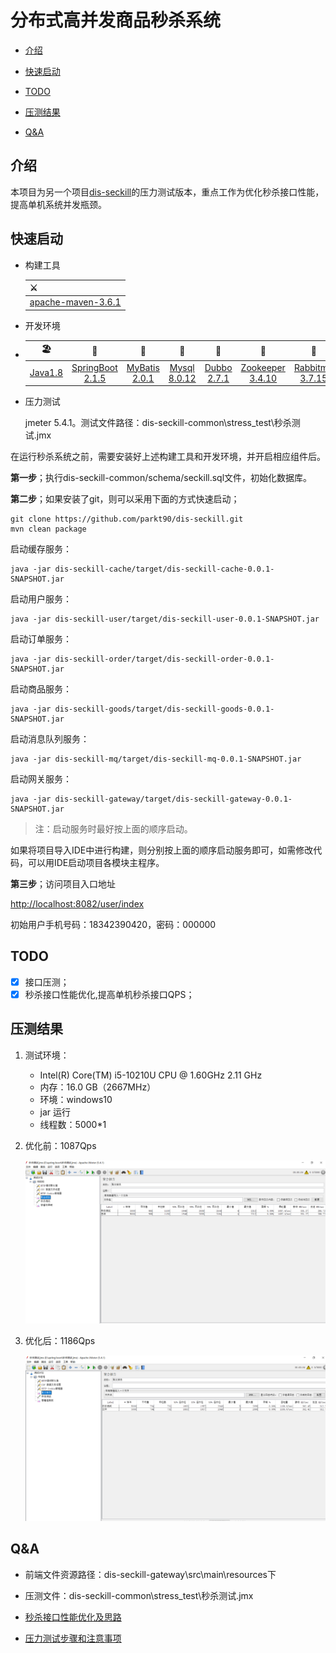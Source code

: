 # 分布式高并发商品秒杀系统

- [介绍](#介绍)

- [快速启动](#快速启动)

- [TODO](#TODO)

- [压测结果](#压测结果)

- [Q&A](#Q&A)


## 介绍

本项目为另一个项目[dis-seckill](https://github.com/Grootzz/dis-seckill)的压力测试版本，重点工作为优化秒杀接口性能，提高单机系统并发瓶颈。

## 快速启动

- 构建工具

  | ⚔️                                               |
  | ----------------------------------------------- |
  | [apache-maven-3.6.1](https://maven.apache.org/) |

- 开发环境

- |                   🏖                    |                             🧐                              |                              🥇                               |                           🌁                            |                              🌈                               |                              🎯                               |                      🦄                       |                              🏖                               |                     🚏                      |
  | :------------------------------------: | :--------------------------------------------------------: | :----------------------------------------------------------: | :----------------------------------------------------: | :----------------------------------------------------------: | :----------------------------------------------------------: | :------------------------------------------: | :----------------------------------------------------------: | :----------------------------------------: |
  | [Java1.8](https://www.java.com/zh-CN/) | [SpringBoot 2.1.5](https://spring.io/projects/spring-boot) | [MyBatis 2.0.1](https://mybatis.org/mybatis-3/zh/index.html) | [Mysql 8.0.12](https://dev.mysql.com/downloads/mysql/) | [Dubbo 2.7.1](https://github.com/zaiyunduan123/Java-Interview/blob/master/notes/framework/Dubbo.md) | [Zookeeper 3.4.10](https://github.com/zaiyunduan123/Java-Interview/blob/master/notes/framework/Zookeeper.md) | [Rabbitmq 3.7.15](https://www.rabbitmq.com/) | [Redis  5.0.5](https://github.com/zaiyunduan123/Java-Interview/blob/master/notes/database/Redis.md) | [jmeter 5.4.1](https://jmeter.apache.org/) |




- 压力测试

  jmeter 5.4.1。测试文件路径：dis-seckill-common\stress_test\秒杀测试.jmx

在运行秒杀系统之前，需要安装好上述构建工具和开发环境，并开启相应组件后。

**第一步**；执行dis-seckill-common/schema/seckill.sql文件，初始化数据库。

**第二步**；如果安装了git，则可以采用下面的方式快速启动；

```properties
git clone https://github.com/parkt90/dis-seckill.git
mvn clean package
```
启动缓存服务：

```properties
java -jar dis-seckill-cache/target/dis-seckill-cache-0.0.1-SNAPSHOT.jar
```

启动用户服务：

```properties
java -jar dis-seckill-user/target/dis-seckill-user-0.0.1-SNAPSHOT.jar
```

启动订单服务：

```properties
java -jar dis-seckill-order/target/dis-seckill-order-0.0.1-SNAPSHOT.jar
```

启动商品服务：

```properties
java -jar dis-seckill-goods/target/dis-seckill-goods-0.0.1-SNAPSHOT.jar
```

启动消息队列服务：

```properties
java -jar dis-seckill-mq/target/dis-seckill-mq-0.0.1-SNAPSHOT.jar
```

启动网关服务：

```properties
java -jar dis-seckill-gateway/target/dis-seckill-gateway-0.0.1-SNAPSHOT.jar
```

> 注：启动服务时最好按上面的顺序启动。

如果将项目导入IDE中进行构建，则分别按上面的顺序启动服务即可，如需修改代码，可以用IDE启动项目各模块主程序。

**第三步**；访问项目入口地址

<http://localhost:8082/user/index>

初始用户手机号码：18342390420，密码：000000

## TODO

- [x] 接口压测；
- [x] 秒杀接口性能优化,提高单机秒杀接口QPS；

## 压测结果

1. 测试环境：
   - Intel(R) Core(TM) i5-10210U CPU @ 1.60GHz   2.11 GHz
   - 内存：16.0 GB（2667MHz）
   - 环境：windows10		
   - jar 运行	
   - 线程数：5000*1
   
2. 优化前：1087Qps

   ![秒杀压测](doc/assets/优化前.png)

3. 优化后：1186Qps

   ![秒杀测试](doc/assets/优化后.png)

## Q&A

- 前端文件资源路径：dis-seckill-gateway\src\main\resources下

- 压测文件：dis-seckill-common\stress_test\秒杀测试.jmx

- [秒杀接口性能优化及思路](doc/秒杀.md)

- [压力测试步骤和注意事项](doc/压力测试.md)

  





